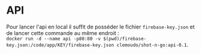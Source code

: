 # API

Pour lancer l'api en local il suffit de posséder le fichier `firebase-key.json` et de lancer cette commande au même endroit : \
`docker run -d --name api -p80:80 -v $(pwd)/firebase-key.json:/code/app/KEY/firebase-key.json clemoudo/shot-n-go:api-0.1`.
